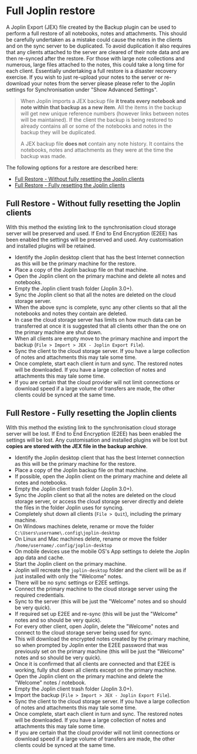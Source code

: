 # Full Joplin restore

A Joplin Export (JEX) file created by the Backup plugin can be used to perform a full restore of all notebooks, notes and attachments. This should be carefully undertaken as a mistake could cause the notes in the clients and on the sync server to be duplicated. To avoid duplication it also requires that any clients attached to the server are cleared of their note data and are then re-synced after the restore. For those with large note collections and numerous, large files attached to the notes, this could take a long time for each client. Essentially undertaking a full restore is a disaster recovery exercise. If you wish to just re-upload your notes to the server or re-download your notes from the server please please refer to the Joplin settings for Synchronisation under "Show Advanced Settings".

> When Joplin imports a JEX backup file **it treats every notebook and note within that backup as a new item**. All the items in the backup will get new unique reference numbers (however links between notes will be maintained). If the client the backup is being restored to already contains all or some of the notebooks and notes in the backup they will be duplicated.
>
> A JEX backup file **does not** contain any note history. It contains the notebooks, notes and attachments as they were at the time the backup was made.

The following options for a restore are described here:

- [Full Restore - Without fully resetting the Joplin clients](#full-restore---without-fully-resetting-the-joplin-clients)
- [Full Restore - Fully resetting the Joplin clients](#full-restore---fully-resetting-the-joplin-clients)

## Full Restore - Without fully resetting the Joplin clients

With this method the existing link to the synchronisation cloud storage server will be preserved and used. If End to End Encryption (E2EE) has been enabled the settings will be preserved and used. Any customisation and installed plugins will be retained.

- Identify the Joplin desktop client that has the best Internet connection as this will be the primary machine for the restore.
- Place a copy of the Joplin backup file on that machine.
- Open the Joplin client on the primary machine and delete all notes and notebooks.
- Empty the Joplin client trash folder (Joplin 3.0+).
- Sync the Joplin client so that all the notes are deleted on the cloud storage server.
- When the above sync is complete, sync any other clients so that all the notebooks and notes they contain are deleted.
- In case the cloud storage server has limits on how much data can be transferred at once it is suggested that all clients other than the one on the primary machine are shut down.
- When all clients are empty move to the primary machine and import the backup (`File > Import > JEX - Joplin Export File`).
- Sync the client to the cloud storage server. If you have a large collection of notes and attachments this may tale some time.
- Once complete, start each client in turn and sync. The restored notes will be downloaded. If you have a large collection of notes and attachments this may tale some time.
- If you are certain that the cloud provider will not limit connections or download speed if a large volume of transfers are made, the other clients could be synced at the same time.

## Full Restore - Fully resetting the Joplin clients

With this method the existing link to the synchronisation cloud storage server will be lost. If End to End Encryption (E2EE) has been enabled the settings will be lost. Any customisation and installed plugins will be lost but **copies are stored with the JEX file in the backup archive**.

- Identify the Joplin desktop client that has the best Internet connection as this will be the primary machine for the restore.
- Place a copy of the Joplin backup file on that machine.
- If possible, open the Joplin client on the primary machine and delete all notes and notebooks.
- Empty the Joplin client trash folder (Joplin 3.0+).
- Sync the Joplin client so that all the notes are deleted on the cloud storage server, or access the cloud storage server directly and delete the files in the folder Joplin uses for syncing.
- Completely shut down all clients (`File > Quit`), including the primary machine.
- On Windows machines delete, rename or move the folder `C:\Users\username\.config\joplin-desktop`
- On Linux and Mac machines delete, rename or move the folder `/home/username/.config/joplin-desktop`
- On mobile devices use the mobile OS's App settings to delete the Joplin app data and cache.
- Start the Joplin client on the primary machine.
- Joplin will recreate the `joplin-desktop` folder and the client will be as if just installed with only the "Welcome" notes.
- There will be no sync settings or E2EE settings.
- Connect the primary machine to the cloud storage server using the required credentials.
- Sync to the server (this will be just the "Welcome" notes and so should be very quick).
- If required set up E2EE and re-sync (this will be just the "Welcome" notes and so should be very quick).
- For every other client, open Joplin, delete the "Welcome" notes and connect to the cloud storage server being used for sync.
- This will download the encrypted notes created by the primary machine, so when prompted by Joplin enter the E2EE password that was previously set on the primary machine (this will be just the "Welcome" notes and so should be very quick).
- Once it is confirmed that all clients are connected and that E2EE is working, fully shut down all clients except on the primary machine.
- Open the Joplin client on the primary machine and delete the "Welcome" notes / notebook.
- Empty the Joplin client trash folder (Joplin 3.0+).
- Import the backup (`File > Import > JEX - Joplin Export File`).
- Sync the client to the cloud storage server. If you have a large collection of notes and attachments this may tale some time.
- Once complete, start each client in turn and sync. The restored notes will be downloaded. If you have a large collection of notes and attachments this may tale some time.
- If you are certain that the cloud provider will not limit connections or download speed if a large volume of transfers are made, the other clients could be synced at the same time.
